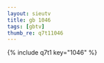 ```yaml
--- 
layout: sieutv
title: gb 1046
tags: [gbtv]
thumb_re: q7t11046
---
```

{% include q7t1 key="1046" %} 
